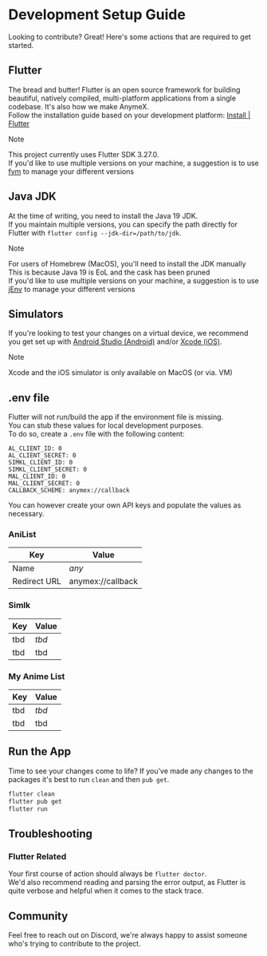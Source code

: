 # Development Setup Guide

Looking to contribute? Great! Here's some actions that are required to get started.

## Flutter

The bread and butter! Flutter is an open source framework for building beautiful, natively compiled, multi-platform applications from a single codebase. It's also how we make AnymeX.  
Follow the installation guide based on your development platform: [Install | Flutter](https://docs.flutter.dev/get-started/install)

> [!NOTE]  
> This project currently uses Flutter SDK 3.27.0.  
> If you'd like to use multiple versions on your machine, a suggestion is to use [fvm](https://fvm.app/) to manage your different versions

## Java JDK

At the time of writing, you need to install the Java 19 JDK.  
If you maintain multiple versions, you can specify the path directly for Flutter with `flutter config --jdk-dir=/path/to/jdk`.

> [!NOTE]  
> For users of Homebrew (MacOS), you'll need to install the JDK manually  
> This is because Java 19 is EoL and the cask has been pruned  
> If you'd like to use multiple versions on your machine, a suggestion is to use [jEnv](https://github.com/jenv/jenv) to manage your different versions

## Simulators

If you're looking to test your changes on a virtual device, we recommend you get set up with [Android Studio (Android)](https://developer.android.com/studio) and/or [Xcode (iOS)](https://developer.apple.com/xcode/).

> [!NOTE]  
> Xcode and the iOS simulator is only available on MacOS (or via. VM)  

## .env file

Flutter will not run/build the app if the environment file is missing.  
You can stub these values for local development purposes.  
To do so, create a `.env` file with the following content:

```env
AL_CLIENT_ID: 0
AL_CLIENT_SECRET: 0
SIMKL_CLIENT_ID: 0
SIMKL_CLIENT_SECRET: 0
MAL_CLIENT_ID: 0
MAL_CLIENT_SECRET: 0
CALLBACK_SCHEME: anymex://callback
```

You can however create your own API keys and populate the values as necessary.

### AniList

| Key         | Value             |
| ------------| ----------------- |
| Name        | *any*             |
| Redirect URL| anymex://callback |

### Simlk

| Key         | Value             |
| ------------| ----------------- |
| tbd         | *tbd*             |
| tbd         | tbd               |

### My Anime List

| Key         | Value             |
| ------------| ----------------- |
| tbd         | *tbd*             |
| tbd         | tbd               |

## Run the App

Time to see your changes come to life? If you've made any changes to the packages it's best to run `clean` and then `pub get`.

```sh
flutter clean
flutter pub get
flutter run
```

## Troubleshooting

### Flutter Related

Your first course of action should always be `flutter doctor`.  
We'd also recommend reading and parsing the error output, as Flutter is quite verbose and helpful when it comes to the stack trace.

## Community

Feel free to reach out on Discord, we're always happy to assist someone who's trying to contribute to the project.
